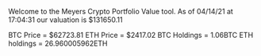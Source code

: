 Welcome to the Meyers Crypto Portfolio Value tool. 
As of 04/14/21 at 17:04:31 our valuation is $131650.11 

BTC Price = $62723.81
 ETH Price = $2417.02
BTC Holdings = 1.06BTC
 ETH holdings = 26.960005962ETH 
